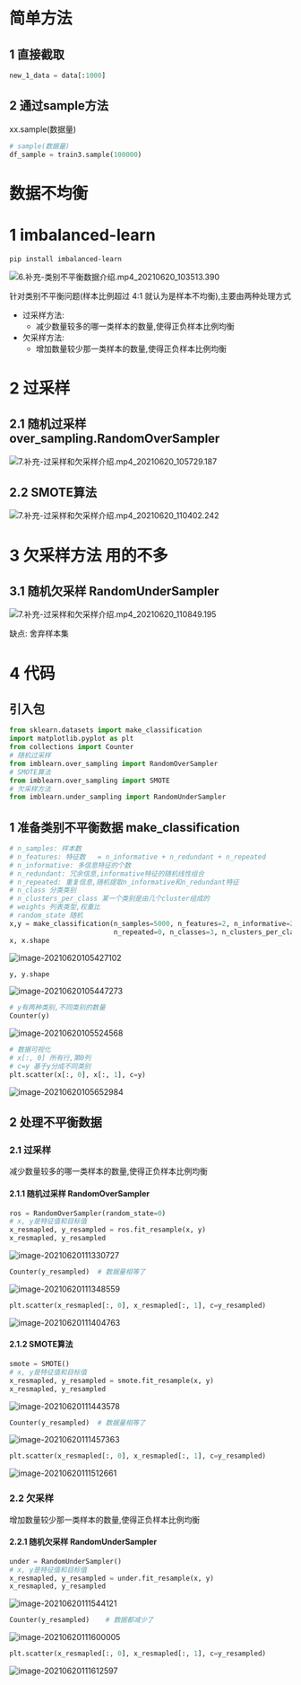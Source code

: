 # 简单方法

## 1 直接截取

```python
new_1_data = data[:1000]
```

## 2 通过sample方法

xx.sample(数据量)

```python
# sample(数据量)
df_sample = train3.sample(100000)
```



# 数据不均衡

# 1 imbalanced-learn

`pip install imbalanced-learn`

![6.补充-类别不平衡数据介绍.mp4_20210620_103513.390](104_过采样_欠采样.assets/6.补充-类别不平衡数据介绍.mp4_20210620_103513.390.jpg)

针对类别不平衡问题(样本比例超过 4:1 就认为是样本不均衡),主要由两种处理方式

- 过采样方法:
  - 减少数量较多的哪一类样本的数量,使得正负样本比例均衡
- 欠采样方法: 
  - 增加数量较少那一类样本的数量,使得正负样本比例均衡

# 2 过采样

## 2.1 随机过采样	over_sampling.RandomOverSampler



![7.补充-过采样和欠采样介绍.mp4_20210620_105729.187](104_过采样_欠采样.assets/7.补充-过采样和欠采样介绍.mp4_20210620_105729.187.jpg)



## 2.2 SMOTE算法

![7.补充-过采样和欠采样介绍.mp4_20210620_110402.242](104_过采样_欠采样.assets/7.补充-过采样和欠采样介绍.mp4_20210620_110402.242-1624158288506.jpg)



# 3 欠采样方法 用的不多

## 3.1 随机欠采样    RandomUnderSampler

![7.补充-过采样和欠采样介绍.mp4_20210620_110849.195](104_过采样_欠采样.assets/7.补充-过采样和欠采样介绍.mp4_20210620_110849.195.jpg)

缺点: 舍弃样本集



# 4 代码



## 引入包

```python
from sklearn.datasets import make_classification
import matplotlib.pyplot as plt
from collections import Counter
# 随机过采样
from imblearn.over_sampling import RandomOverSampler
# SMOTE算法
from imblearn.over_sampling import SMOTE
# 欠采样方法
from imblearn.under_sampling import RandomUnderSampler
```

## 1 准备类别不平衡数据	make_classification

```python
# n_samples: 样本数
# n_features: 特征数   = n_informative + n_redundant + n_repeated
# n_informative: 多信息特征的个数
# n_redundant: 冗余信息,informative特征的随机线性组合
# n_repeated: 重复信息,随机提取n_informative和n_redundant特征
# n_class 分类类别
# n_clusters_per_class 某一个类别是由几个cluster组成的
# weights 列表类型,权重比
# random_state 随机
x,y = make_classification(n_samples=5000, n_features=2, n_informative=2, n_redundant=0, 
                          n_repeated=0, n_classes=3, n_clusters_per_class=1, weights=[0.01, 0.05, 0.94], random_state=0)
x, x.shape
```

![image-20210620105427102](104_过采样_欠采样.assets/image-20210620105427102.png)

```python
y, y.shape
```

![image-20210620105447273](104_过采样_欠采样.assets/image-20210620105447273.png)

```python
# y有两种类别,不同类别的数量
Counter(y)
```

![image-20210620105524568](104_过采样_欠采样.assets/image-20210620105524568.png)

```python
# 数据可视化
# x[:, 0] 所有行,第0列
# c=y 基于y分成不同类别
plt.scatter(x[:, 0], x[:, 1], c=y)
```

![image-20210620105652984](104_过采样_欠采样.assets/image-20210620105652984.png)

## 2 处理不平衡数据

### 2.1 过采样

减少数量较多的哪一类样本的数量,使得正负样本比例均衡

#### 2.1.1 随机过采样 RandomOverSampler

```python
ros = RandomOverSampler(random_state=0)
# x, y是特征值和目标值
x_resmapled, y_resampled = ros.fit_resample(x, y)
x_resmapled, y_resampled
```

![image-20210620111330727](104_过采样_欠采样.assets/image-20210620111330727.png)

```python
Counter(y_resampled)  # 数据量相等了
```

![image-20210620111348559](104_过采样_欠采样.assets/image-20210620111348559.png)

```python
plt.scatter(x_resmapled[:, 0], x_resmapled[:, 1], c=y_resampled)
```

![image-20210620111404763](104_过采样_欠采样.assets/image-20210620111404763.png)

#### 2.1.2 SMOTE算法

```python
smote = SMOTE()
# x, y是特征值和目标值
x_resmapled, y_resampled = smote.fit_resample(x, y)
x_resmapled, y_resampled
```

![image-20210620111443578](104_过采样_欠采样.assets/image-20210620111443578.png)

```python
Counter(y_resampled)  # 数据量相等了
```

![image-20210620111457363](104_过采样_欠采样.assets/image-20210620111457363.png)

```python
plt.scatter(x_resmapled[:, 0], x_resmapled[:, 1], c=y_resampled)
```

![image-20210620111512661](104_过采样_欠采样.assets/image-20210620111512661.png)

### 2.2 欠采样

增加数量较少那一类样本的数量,使得正负样本比例均衡

#### 2.2.1 随机欠采样 RandomUnderSampler

```python
under = RandomUnderSampler()
# x, y是特征值和目标值
x_resmapled, y_resampled = under.fit_resample(x, y)
x_resmapled, y_resampled
```

![image-20210620111544121](104_过采样_欠采样.assets/image-20210620111544121.png)

```python
Counter(y_resampled)    # 数据都减少了
```

![image-20210620111600005](104_过采样_欠采样.assets/image-20210620111600005.png)

```python
plt.scatter(x_resmapled[:, 0], x_resmapled[:, 1], c=y_resampled)
```

![image-20210620111612597](104_过采样_欠采样.assets/image-20210620111612597.png)

